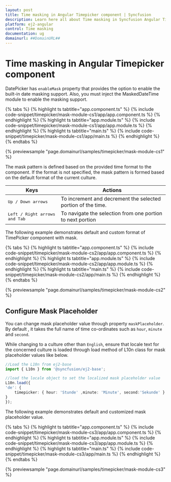 ```yaml
---
layout: post
title: Time masking in Angular Timepicker component | Syncfusion
description: Learn here all about Time masking in Syncfusion Angular Timepicker component of Syncfusion Essential JS 2 and more.
platform: ej2-angular
control: Time masking 
documentation: ug
domainurl: ##DomainURL##
---
```


# Time masking in Angular Timepicker component

DatePicker has `enableMask` property that provides the option to enable the built-in date masking support. Also, you must inject the MaskedDateTime module to enable the masking support.

{% tabs %}
{% highlight ts tabtitle="app.component.ts" %}
{% include code-snippet/timepicker/mask-module-cs1/app/app.component.ts %}
{% endhighlight %}
{% highlight ts tabtitle="app.module.ts" %}
{% include code-snippet/timepicker/mask-module-cs1/app/app.module.ts %}
{% endhighlight %}
{% highlight ts tabtitle="main.ts" %}
{% include code-snippet/timepicker/mask-module-cs1/app/main.ts %}
{% endhighlight %}
{% endtabs %}
  
{% previewsample "page.domainurl/samples/timepicker/mask-module-cs1" %}

The mask pattern is defined based on the provided time format to the component. If the format is not specified, the mask pattern is formed based on the default format of the current culture.

| **Keys** | **Actions** |
| --- | --- |
| <kbd>Up / Down arrows</kbd> | To increment and decrement the selected portion of the time. |
| <kbd>Left / Right arrows and Tab</kbd> | To navigate the selection from one portion to next portion |

The following example demonstrates default and custom format of TimePicker component with mask.

{% tabs %}
{% highlight ts tabtitle="app.component.ts" %}
{% include code-snippet/timepicker/mask-module-cs2/app/app.component.ts %}
{% endhighlight %}
{% highlight ts tabtitle="app.module.ts" %}
{% include code-snippet/timepicker/mask-module-cs2/app/app.module.ts %}
{% endhighlight %}
{% highlight ts tabtitle="main.ts" %}
{% include code-snippet/timepicker/mask-module-cs2/app/main.ts %}
{% endhighlight %}
{% endtabs %}
  
{% previewsample "page.domainurl/samples/timepicker/mask-module-cs2" %}

## Configure Mask Placeholder

You can change mask placeholder value through property `maskPlaceholder`. By default , it takes the full name of  time co-ordinates such as `hour`, `minute` and `second`.

While changing to a culture other than `English`, ensure that locale text for the concerned culture is loaded through load method of L10n class for mask placeholder values like below.

```typescript
//Load the L10n from ej2-base
import { L10n } from '@syncfusion/ej2-base';

//load the locale object to set the localized mask placeholder value
L10n.load({
'de': {
    timepicker: { hour: 'Stunde' ,minute: 'Minute', second:'Sekunde' }
}
});

```

The following example demonstrates default and customized mask placeholder value.

{% tabs %}
{% highlight ts tabtitle="app.component.ts" %}
{% include code-snippet/timepicker/mask-module-cs3/app/app.component.ts %}
{% endhighlight %}
{% highlight ts tabtitle="app.module.ts" %}
{% include code-snippet/timepicker/mask-module-cs3/app/app.module.ts %}
{% endhighlight %}
{% highlight ts tabtitle="main.ts" %}
{% include code-snippet/timepicker/mask-module-cs3/app/main.ts %}
{% endhighlight %}
{% endtabs %}
  
{% previewsample "page.domainurl/samples/timepicker/mask-module-cs3" %}
